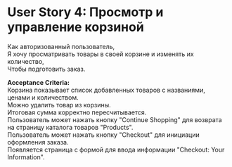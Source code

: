 # User Story 4: Просмотр и управление корзиной  
Как авторизованный пользователь,  
Я хочу просматривать товары в своей корзине и изменять их количество,  
Чтобы подготовить заказ.  

**Acceptance Criteria:**  
Корзина показывает список добавленных товаров с названиями, ценами и количеством.  
Можно удалить товар из корзины.  
Итоговая сумма корректно пересчитывается.  
Пользователь может нажать кнопку "Continue Shopping" для возврата на страницу каталога товаров "Products".  
Пользователь может нажать кнопку "Checkout" для инициации оформления заказа.  
Появляется страница с формой для ввода информации "Checkout: Your Information".
